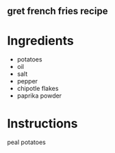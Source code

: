 ## gret french fries recipe
# Ingredients
* potatoes
* oil 
* salt
* pepper
* chipotle flakes
* paprika powder 
# Instructions
peal potatoes
